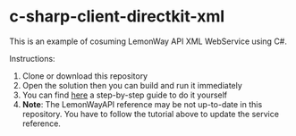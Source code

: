 # c-sharp-client-directkit-xml

This is an example of cosuming LemonWay API XML WebService using C#.

Instructions:

 1. Clone or download this repository
 2. Open the solution then you can build and run it immediately
 3. You can find [here](http://documentation.lemonway.fr/display/PR/.NET+tutorial+-+Consume+API+XML+WebService) a step-by-step guide to do it yourself
 4. **Note**: The LemonWayAPI reference may be not up-to-date in this repository. You have to follow the tutorial above to update the service reference.
